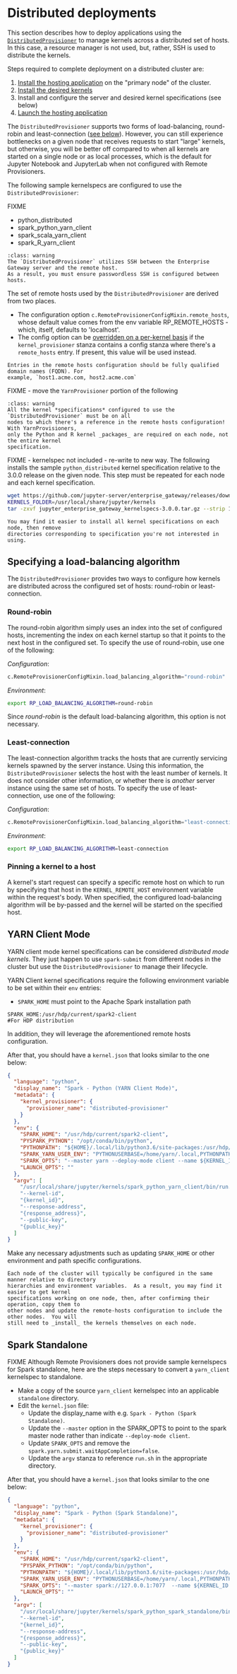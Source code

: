 # Distributed deployments

This section describes how to deploy applications using the
[`DistributedProvisioner`](../contributors/system-architecture.md#distributedProvisioner) to
manage kernels across a distributed set of hosts. In this case, a resource manager is not used,
but, rather, SSH is used to distribute the kernels.

Steps required to complete deployment on a distributed cluster are:

1. [Install the hosting application](installing-rp.md) on the "primary node" of the cluster.
1. [Install the desired kernels](installing-kernels.md)
1. Install and configure the server and desired kernel specifications (see below)
1. [Launch the hosting application](launching-eg.md)

The `DistributedProvisioner` supports two forms of load-balancing, round-robin and least-connection
([see below](#specifying-a-load-balancing-algorithm)). However, you can still experience bottlenecks
on a given node that receives requests to start "large" kernels, but otherwise, you will be better off
compared to when all kernels are started on a single node or as local processes, which is
the default for Jupyter Notebook and JupyterLab when not configured with Remote Provisioners.

The following sample kernelspecs are configured to use the `DistributedProvisioner`:

FIXME

- python_distributed
- spark_python_yarn_client
- spark_scala_yarn_client
- spark_R_yarn_client

```{admonition} Important!
:class: warning
The `DistributedProvisioner` utilizes SSH between the Enterprise Gateway server and the remote host.
As a result, you must ensure passwordless SSH is configured between hosts.
```

The set of remote hosts used by the `DistributedProvisioner` are derived from two places.

- The configuration option `c.RemoteProvisionerConfigMixin.remote_hosts`, whose default value comes
  from the env variable RP_REMOTE_HOSTS - which, itself, defaults to 'localhost'.
- The config option can be [overridden on a per-kernel basis](config-kernel-override.md#per-kernel-configuration-overrides)
  if the `kernel_provisioner` stanza contains a config stanza where there's a `remote_hosts` entry. If
  present, this value will be used instead.

```{tip}
Entries in the remote hosts configuration should be fully qualified domain names (FQDN). For
example, `host1.acme.com, host2.acme.com`
```

FIXME - move the `YarnProvisioner` portion of the following

```{admonition} Important!
:class: warning
All the kernel *specifications* configured to use the `DistributedProvisioner` must be on all
nodes to which there's a reference in the remote hosts configuration!  With YarnProvisioners,
only the Python and R kernel _packages_ are required on each node, not the entire kernel
specification.
```

FIXME - kernelspec not included - re-write to new way.
The following installs the sample `python_distributed` kernel specification relative to the
3.0.0 release on the given node. This step must be repeated for each node and each kernel
specification.

```Bash
wget https://github.com/jupyter-server/enterprise_gateway/releases/download/v3.0.0/jupyter_enterprise_gateway_kernelspecs-3.0.0.tar.gz
KERNELS_FOLDER=/usr/local/share/jupyter/kernels
tar -zxvf jupyter_enterprise_gateway_kernelspecs-3.0.0.tar.gz --strip 1 --directory $KERNELS_FOLDER/python_distributed/ python_distributed/
```

```{tip}
You may find it easier to install all kernel specifications on each node, then remove
directories corresponding to specification you're not interested in using.
```

## Specifying a load-balancing algorithm

The `DistributedProvisioner` provides two ways to configure how kernels are distributed across
the configured set of hosts: round-robin or least-connection.

### Round-robin

The round-robin algorithm simply uses an index into the set of configured hosts, incrementing
the index on each kernel startup so that it points to the next host in the configured set. To
specify the use of round-robin, use one of the following:

_Configuration_:

```python
c.RemoteProvisionerConfigMixin.load_balancing_algorithm="round-robin"
```

_Environment_:

```bash
export RP_LOAD_BALANCING_ALGORITHM=round-robin
```

Since _round-robin_ is the default load-balancing algorithm, this option is not necessary.

### Least-connection

The least-connection algorithm tracks the hosts that are currently servicing kernels spawned by
the server instance. Using this information, the `DistributedProvisioner` selects the host with
the least number of kernels. It does not consider other information, or whether there is _another_
server instance using the same set of hosts. To specify the use of least-connection, use one of
the following:

_Configuration_:

```python
c.RemoteProvisionerConfigMixin.load_balancing_algorithm="least-connection"
```

_Environment_:

```bash
export RP_LOAD_BALANCING_ALGORITHM=least-connection
```

### Pinning a kernel to a host

A kernel's start request can specify a specific remote host on which to run by specifying that
host in the `KERNEL_REMOTE_HOST` environment variable within the request's body. When specified,
the configured load-balancing algorithm will be by-passed and the kernel will be started on the
specified host.

## YARN Client Mode

YARN client mode kernel specifications can be considered _distributed mode kernels_. They just
happen to use `spark-submit` from different nodes in the cluster but use the
`DistributedProvisioner` to manage their lifecycle.

YARN Client kernel specifications require the following environment variable to be set within
their `env` entries:

- `SPARK_HOME` must point to the Apache Spark installation path

```
SPARK_HOME:/usr/hdp/current/spark2-client                            #For HDP distribution
```

In addition, they will leverage the aforementioned remote hosts configuration.

After that, you should have a `kernel.json` that looks similar to the one below:

```json
{
  "language": "python",
  "display_name": "Spark - Python (YARN Client Mode)",
  "metadata": {
    "kernel_provisioner": {
      "provisioner_name": "distributed-provisioner"
    }
  },
  "env": {
    "SPARK_HOME": "/usr/hdp/current/spark2-client",
    "PYSPARK_PYTHON": "/opt/conda/bin/python",
    "PYTHONPATH": "${HOME}/.local/lib/python3.6/site-packages:/usr/hdp/current/spark2-client/python:/usr/hdp/current/spark2-client/python/lib/py4j-0.10.6-src.zip",
    "SPARK_YARN_USER_ENV": "PYTHONUSERBASE=/home/yarn/.local,PYTHONPATH=${HOME}/.local/lib/python3.6/site-packages:/usr/hdp/current/spark2-client/python:/usr/hdp/current/spark2-client/python/lib/py4j-0.10.6-src.zip,PATH=/opt/conda/bin:$PATH",
    "SPARK_OPTS": "--master yarn --deploy-mode client --name ${KERNEL_ID:-ERROR__NO__KERNEL_ID} --conf spark.yarn.submit.waitAppCompletion=false",
    "LAUNCH_OPTS": ""
  },
  "argv": [
    "/usr/local/share/jupyter/kernels/spark_python_yarn_client/bin/run.sh",
    "--kernel-id",
    "{kernel_id}",
    "--response-address",
    "{response_address}",
    "--public-key",
    "{public_key}"
  ]
}
```

Make any necessary adjustments such as updating `SPARK_HOME` or other environment and path
specific configurations.

```{tip}
Each node of the cluster will typically be configured in the same manner relative to directory
hierarchies and environment variables.  As a result, you may find it easier to get kernel
specifications working on one node, then, after confirming their operation, copy them to
other nodes and update the remote-hosts configuration to include the other nodes.  You will
still need to _install_ the kernels themselves on each node.
```

## Spark Standalone

FIXME
Although Remote Provisioners does not provide sample kernelspecs for Spark standalone,
here are the steps necessary to convert a `yarn_client` kernelspec to standalone.

- Make a copy of the source `yarn_client` kernelspec into an applicable `standalone` directory.
- Edit the `kernel.json` file:
  - Update the display_name with e.g. `Spark - Python (Spark Standalone)`.
  - Update the `--master` option in the SPARK_OPTS to point to the spark master node
    rather than indicate `--deploy-mode client`.
  - Update `SPARK_OPTS` and remove the `spark.yarn.submit.waitAppCompletion=false`.
  - Update the `argv` stanza to reference `run.sh` in the appropriate directory.

After that, you should have a `kernel.json` that looks similar to the one below:

```json
{
  "language": "python",
  "display_name": "Spark - Python (Spark Standalone)",
  "metadata": {
    "kernel_provisioner": {
      "provisioner_name": "distributed-provisioner"
    }
  },
  "env": {
    "SPARK_HOME": "/usr/hdp/current/spark2-client",
    "PYSPARK_PYTHON": "/opt/conda/bin/python",
    "PYTHONPATH": "${HOME}/.local/lib/python3.6/site-packages:/usr/hdp/current/spark2-client/python:/usr/hdp/current/spark2-client/python/lib/py4j-0.10.6-src.zip",
    "SPARK_YARN_USER_ENV": "PYTHONUSERBASE=/home/yarn/.local,PYTHONPATH=${HOME}/.local/lib/python3.6/site-packages:/usr/hdp/current/spark2-client/python:/usr/hdp/current/spark2-client/python/lib/py4j-0.10.6-src.zip,PATH=/opt/conda/bin:$PATH",
    "SPARK_OPTS": "--master spark://127.0.0.1:7077  --name ${KERNEL_ID:-ERROR__NO__KERNEL_ID}",
    "LAUNCH_OPTS": ""
  },
  "argv": [
    "/usr/local/share/jupyter/kernels/spark_python_spark_standalone/bin/run.sh",
    "--kernel-id",
    "{kernel_id}",
    "--response-address",
    "{response_address}",
    "--public-key",
    "{public_key}"
  ]
}
```
